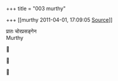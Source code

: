 +++
title = "003 murthy"

+++
[[murthy	2011-04-01, 17:09:05 [Source](https://groups.google.com/g/samskrita/c/EfXC_JYob8s)]]



प्रातः चोरप्रसङ्गेन  
Murthy







